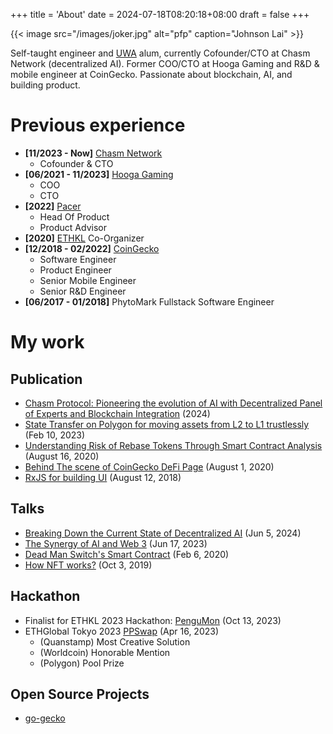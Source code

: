 +++
title = 'About'
date = 2024-07-18T08:20:18+08:00
draft = false
+++

{{< image src="/images/joker.jpg" alt="pfp" caption="Johnson Lai" >}}

Self-taught engineer and [UWA](https://www.uwa.edu.au/) alum, currently Cofounder/CTO at Chasm Network (decentralized AI). Former COO/CTO at Hooga Gaming and R&D & mobile engineer at CoinGecko. Passionate about blockchain, AI, and building product.

# Previous experience

- **[11/2023 - Now]** [Chasm Network](https://chasm.network)
  - Cofounder & CTO
- **[06/2021 - 11/2023]** [Hooga Gaming](https://hooga.gg)
  - COO
  - CTO
- **[2022]** [Pacer](https://twitter.com/pacer_gg)
  - Head Of Product
  - Product Advisor
- **[2020]** [ETHKL](https://www.ethkl.org/) Co-Organizer
- **[12/2018 - 02/2022]** [CoinGecko](https://www.coingecko.com)
  - Software Engineer
  - Product Engineer
  - Senior Mobile Engineer
  - Senior R&D Engineer
- **[06/2017 - 01/2018]** PhytoMark Fullstack Software Engineer

# My work

## Publication

- [Chasm Protocol: Pioneering the evolution of AI with Decentralized Panel of Experts and Blockchain Integration](https://chasm.net/litepaper) (2024)
- [State Transfer on Polygon for moving assets from L2 to L1 trustlessly](https://www.linkedin.com/pulse/state-transfer-polygon-moving-assets-from-l2-l1-lai-weng-han) (Feb 10, 2023)
- [Understanding Risk of Rebase Tokens Through Smart Contract Analysis](https://www.coingecko.com/learn/understanding-risk-of-rebase-tokens-through-smart-contract-analysis) (August 16, 2020)
- [Behind The scene of CoinGecko DeFi Page](https://www.linkedin.com/pulse/behind-scene-coingecko-defi-page-lai-weng-han/) (August 1, 2020)
- [RxJS for building UI](https://www.linkedin.com/pulse/rxjs-building-ui-lai-weng-han) (August 12, 2018)


## Talks

- [Breaking Down the Current State of Decentralized AI](https://www.youtube.com/live/Ewp9Q60Kj2k?si=9rnz_oyygW-TvqJd&t=993) (Jun 5, 2024)
- [The Synergy of AI and Web 3](https://www.youtube.com/live/oyY0OG1IEp0?si=dzDbmvBRoN3QXhCX&t=1556) (Jun 17, 2023)
- [Dead Man Switch's Smart Contract](https://www.youtube.com/watch?v=rEVk8-un-2k) (Feb 6, 2020)
- [How NFT works?](https://superoo7.github.io/ethkl-nft/) (Oct 3, 2019)

## Hackathon

- Finalist for ETHKL 2023 Hackathon: [PenguMon](https://devfolio.co/projects/pengumon-bf2a) (Oct 13, 2023)
- ETHGlobal Tokyo 2023 [PPSwap](https://ethglobal.com/showcase/ppswap-84ikz) (Apr 16, 2023)
  - (Quanstamp) Most Creative Solution
  - (Worldcoin) Honorable Mention
  - (Polygon) Pool Prize

## Open Source Projects

- [go-gecko](https://github.com/superoo7/go-gecko)
